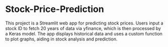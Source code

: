 # Stock-Price-Prediction
This project is a Streamlit web app for predicting stock prices. Users input a stock ID to fetch 20 years of data via yfinance, which is then processed by a Keras model. The app displays historical data and uses a custom function to plot graphs, aiding in stock analysis and prediction.
